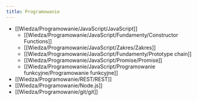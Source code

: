 ```yaml
---
title: Programowanie
---
```


- [[Wiedza/Programowanie/JavaScript/JavaScript]]
	- [[Wiedza/Programowanie/JavaScript/Fundamenty/Constructor Functions]]
	- [[Wiedza/Programowanie/JavaScript/Zakres/Zakres]]
	- [[Wiedza/Programowanie/JavaScript/Fundamenty/Prototype chain]]
	- [[Wiedza/Programowanie/JavaScript/Promise/Promise]]
	- [[Wiedza/Programowanie/JavaScript/Programowanie funkcyjne/Programowanie funkcyjne]]
- [[Wiedza/Programowanie/REST/REST]]
- [[Wiedza/Programowanie/Node.js]]
- [[Wiedza/Programowanie/git/git]]